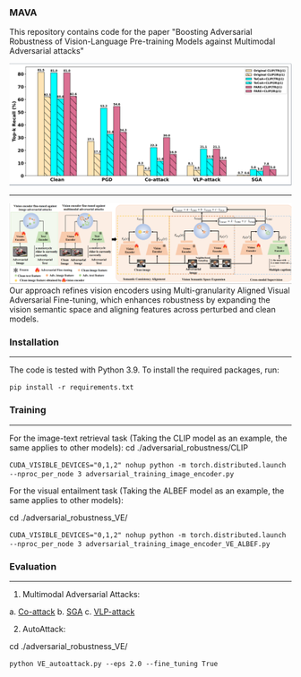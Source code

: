 ### MAVA

This repository contains code for the paper "Boosting Adversarial Robustness of Vision-Language Pre-training Models against Multimodal Adversarial attacks"

![](./assets/intro.png)
***
![Alt text](./assets/method.png)
Our approach refines vision encoders using Multi-granularity Aligned Visual Adversarial Fine-tuning, which enhances robustness by expanding the vision semantic space and aligning features across perturbed and clean models.

### Installation
***
The code is tested with Python 3.9. To install the required packages, run:
```
pip install -r requirements.txt
```
### Training
***
For the image-text retrieval task (Taking the CLIP model as an example, the same applies to other models):
cd ./adversarial_robustness/CLIP
```
CUDA_VISIBLE_DEVICES="0,1,2" nohup python -m torch.distributed.launch --nproc_per_node 3 adversarial_training_image_encoder.py
```
For the visual entailment task (Taking the ALBEF model as an example, the same applies to other models):

cd ./adversarial_robustness_VE/
```
CUDA_VISIBLE_DEVICES="0,1,2" nohup python -m torch.distributed.launch --nproc_per_node 3 adversarial_training_image_encoder_VE_ALBEF.py
```

### Evaluation
***
1. Multimodal Adversarial Attacks:

a. [Co-attack](https://github.com/adversarial-for-goodness/Co-Attack/blob/main/)
b. [SGA](https://github.com/Zoky-2020/SGA)
c. [VLP-attack](https://github.com/wangyouze/VLP-attack)

2. AutoAttack:

cd ./adversarial_robustness_VE/
```
python VE_autoattack.py --eps 2.0 --fine_tuning True
```